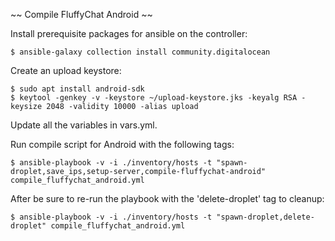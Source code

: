 
~~ Compile FluffyChat Android ~~

Install prerequisite packages for ansible on the controller:

`$ ansible-galaxy collection install community.digitalocean`

Create an upload keystore:
```
$ sudo apt install android-sdk
$ keytool -genkey -v -keystore ~/upload-keystore.jks -keyalg RSA -keysize 2048 -validity 10000 -alias upload
```

Update all the variables in vars.yml.

Run compile script for Android with the following tags:

`$ ansible-playbook -v -i ./inventory/hosts -t "spawn-droplet,save_ips,setup-server,compile-fluffychat-android" compile_fluffychat_android.yml`

After be sure to re-run the playbook with the 'delete-droplet' tag to cleanup:

`$ ansible-playbook -v -i ./inventory/hosts -t "spawn-droplet,delete-droplet" compile_fluffychat_android.yml`